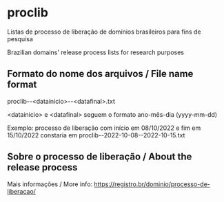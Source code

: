 # proclib
Listas de processo de liberação de domínios brasileiros para fins de pesquisa

Brazilian domains' release process lists for research purposes

## Formato do nome dos arquivos / File name format

proclib--&lt;datainicio>--&lt;datafinal>.txt

&lt;datainicio> e &lt;datafinal> seguem o formato ano-mês-dia (yyyy-mm-dd)

Exemplo: processo de liberação com início em 08/10/2022 e fim em 15/10/2022 constaria em proclib--2022-10-08--2022-10-15.txt

## Sobre o processo de liberação / About the release process

Mais informações / More info: https://registro.br/dominio/processo-de-liberacao/
